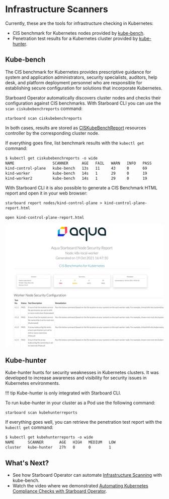# Infrastructure Scanners

Currently, these are the tools for infrastructure checking in Kubernetes:

* CIS benchmark for Kubernetes nodes provided by [kube-bench].
* Penetration test results for a Kubernetes cluster provided by [kube-hunter].

## Kube-bench

The CIS benchmark for Kubernetes provides prescriptive guidance for system and application administrators, security
specialists, auditors, help desk, and platform deployment personnel who are responsible for establishing secure
configuration for solutions that incorporate Kubernetes.

Starboard Operator automatically discovers cluster nodes and checks their configuration against CIS benchmarks.
With Starboard CLI you can use the `scan ciskubebenchreports` command:

```
starboard scan ciskubebenchreports
```

In both cases, results are stored as [CISKubeBenchReport] resources controller by the corresponding cluster node.

If everything goes fine, list benchmark results with the `kubectl get` command:

```console
$ kubectl get ciskubebenchreports -o wide
NAME                 SCANNER      AGE   FAIL   WARN   INFO   PASS
kind-control-plane   kube-bench   13s   11     43     0      69
kind-worker          kube-bench   14s   1      29     0      19
kind-worker2         kube-bench   14s   1      29     0      19
```

With Starboard CLI it is also possible to generate a CIS Benchmark HTML report and open it in your web browser:

```
starboard report nodes/kind-control-plane > kind-control-plane-report.html
```
```
open kind-control-plane-report.html
```

![Khulnasoft Starboard Node Security HTML Report](../../images/node01-report.png)


## Kube-hunter

Kube-hunter hunts for security weaknesses in Kubernetes clusters. It was developed to increase awareness and visibility
for security issues in Kubernetes environments.

!!! tip
    Kube-hunter is only integrated with Starboard CLI.

To run kube-hunter in your cluster as a Pod use the following command:

```
starboard scan kubehunterreports
```

If everything goes well, you can retrieve the penetration test report with the `kubectl get` command:

```console
$ kubectl get kubehunterreports -o wide
NAME      SCANNER       AGE   HIGH   MEDIUM   LOW
cluster   kube-hunter   27h   0      0        1
```

## What's Next?

* See how Starboard Operator can automate [Infrastructure Scanning] with kube-bench.
* Watch the video where we demonstrated [Automating Kubernetes Compliance Checks with Starboard Operator].

[kube-bench]: https://github.com/khulnasoft-lab/kube-bench/
[kube-hunter]: https://github.com/khulnasoft-lab/kube-hunter/
[Infrastructure Scanning]: ./../../operator/getting-started.md#infrastructure-scanning
[CISKubeBenchReport]: ./../../crds/ciskubebench-report.md
[Automating Kubernetes Compliance Checks with Starboard Operator]: https://www.youtube.com/watch?v=hOQyEPL-ULI